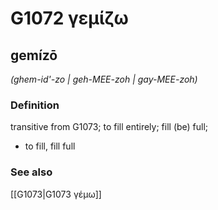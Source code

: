 # G1072 γεμίζω

## gemízō

_(ghem-id'-zo | geh-MEE-zoh | gay-MEE-zoh)_

### Definition

transitive from G1073; to fill entirely; fill (be) full; 

- to fill, fill full

### See also

[[G1073|G1073 γέμω]]

